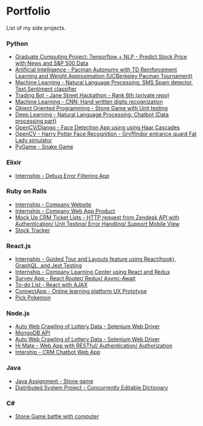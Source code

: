 # Portfolio
List of my side projects.

### Python
+ [Graduate Computing Project: Tensorflow + NLP - Predict Stock Price with News and S&P 500 Data](https://github.com/wenyenwei/tensorflow-stock-news/)
+ [Artificial Intelligence - Pacman Autonomy with TD Reinforcement Learning and Weight Approximation (UCBerkeley Pacman Tournament)](https://github.com/wenyenwei/AI-pacman)
+ [Machine Learning - Natural Language Processing: SMS Spam detector, Text Sentiment classifier](https://github.com/wenyenwei/mlnlp)
+ [Trading Bot - Jane Street Hackathon - Rank 6th (private repo)]()
+ [Machine Learning - CNN: Hand written digits recognization](https://github.com/wenyenwei/handwritting_app_ml_swift)
+ [Object Oriented Programming - Stone Game with Unit testing](https://github.com/wenyenwei/PythonOOP_StoneGame)
+ [Deep Learning - Natural Language Processing: Chatbot (Data processing part)](https://github.com/wenyenwei/nlpchatbot)
+ [OpenCV/Django - Face Detection App using using Haar Cascades](https://github.com/wenyenwei/opencv_django/)
+ [OpenCV - Harry Potter Face Recognition - Gryffindor entrance guard Fat Lady simulator](https://github.com/wenyenwei/openCV_face_detection_harry_potter/)
+ [PyGame - Snake Game](https://github.com/wenyenwei/pygame_snake)

### Elixir
+ [Internship - Debug Error Filtering App]()

### Ruby on Rails
+ [Internship - Company Website](https://github.com/ConnectAU/connect-rails)
+ [Internship - Company Web App Product](https://github.com/ConnectAU/connectapp)
+ [Mock Up CRM Ticket Lists - HTTP request from Zendesk API with Authentication/ Unit Testing/ Error Handling/ Support Mobile View](https://github.com/wenyenwei/zd_)
+ [Stock Tracker](https://github.com/wenyenwei/stocker_ror)

### React.js
+ [Internship - Guided Tour and Layouts feature using React(hook), GraphQL, and Jest Testing]()
+ [Internship - Company Learning Center using React and Redux]()
+ [Survey App - React Router/ Redux/ Async-Await](https://github.com/wenyenwei/SurveyApp)
+ [To-do List - React with AJAX](https://github.com/wenyenwei/react_todolist)
+ [ConnectApp - Online learning platform UX Prototype](https://github.com/wenyenwei/ConnectApp)
+ [Pick Pokemon](https://github.com/wenyenwei/pick-pokemon)

### Node.js
+ [Auto Web Crawling of Lottery Data - Selenium Web Driver](https://github.com/wenyenwei/webcraw)
+ [MongoDB API](https://github.com/wenyenwei/nodejs_mongodb_api)
+ [Auto Web Crawling of Lottery Data - Selenium Web Driver](https://github.com/wenyenwei/webcraw)
+ [Hi Mate - Web App with RESTful/ Authentication/ Authorization](https://github.com/wenyenwei/hi_mate)
+ [Intership - CRM Chatbot Web App](https://github.com/wenyenwei/shield)

### Java
+ [Java Assignment - Stone game](https://github.com/wenyenwei/java_assignment)
+ [Distributed System Project - Concurrently Editable Dictionary](https://github.com/wenyenwei/ds_ass1)

### C#
+ [Stone Game battle with computer](https://github.com/wenyenwei/c-stonegame)
